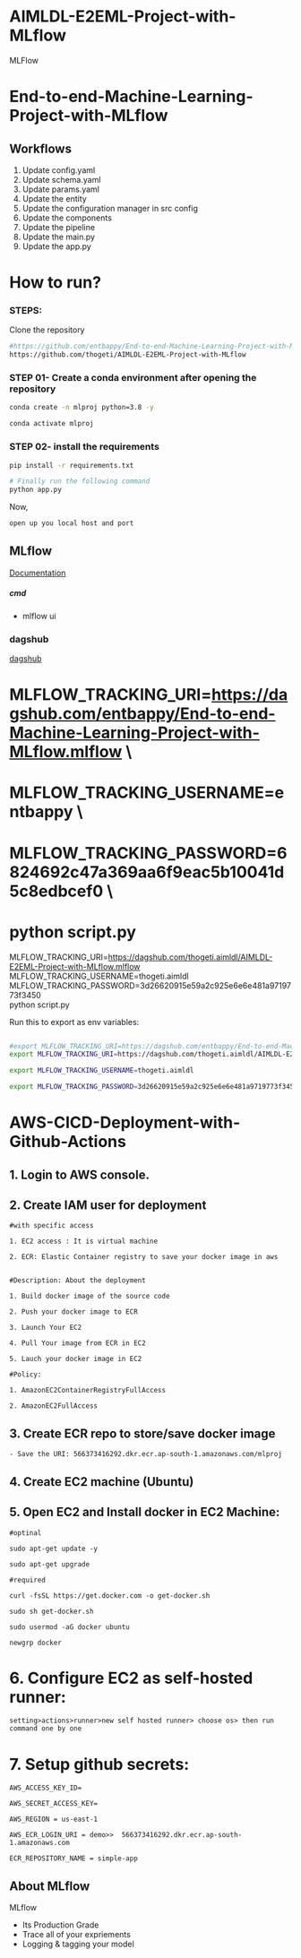 # AIMLDL-E2EML-Project-with-MLflow
MLFlow
# End-to-end-Machine-Learning-Project-with-MLflow


## Workflows

1. Update config.yaml
2. Update schema.yaml
3. Update params.yaml
4. Update the entity
5. Update the configuration manager in src config
6. Update the components
7. Update the pipeline 
8. Update the main.py
9. Update the app.py



# How to run?
### STEPS:

Clone the repository

```bash
#https://github.com/entbappy/End-to-end-Machine-Learning-Project-with-MLflow
https://github.com/thogeti/AIMLDL-E2EML-Project-with-MLflow
```
### STEP 01- Create a conda environment after opening the repository

```bash
conda create -n mlproj python=3.8 -y
```

```bash
conda activate mlproj
```


### STEP 02- install the requirements
```bash
pip install -r requirements.txt
```


```bash
# Finally run the following command
python app.py
```

Now,
```bash
open up you local host and port
```



## MLflow

[Documentation](https://mlflow.org/docs/latest/index.html)


##### cmd
- mlflow ui

### dagshub
[dagshub](https://dagshub.com/)

# MLFLOW_TRACKING_URI=https://dagshub.com/entbappy/End-to-end-Machine-Learning-Project-with-MLflow.mlflow \
# MLFLOW_TRACKING_USERNAME=entbappy \
# MLFLOW_TRACKING_PASSWORD=6824692c47a369aa6f9eac5b10041d5c8edbcef0 \
# python script.py
MLFLOW_TRACKING_URI=https://dagshub.com/thogeti.aimldl/AIMLDL-E2EML-Project-with-MLflow.mlflow \
MLFLOW_TRACKING_USERNAME=thogeti.aimldl \
MLFLOW_TRACKING_PASSWORD=3d26620915e59a2c925e6e6e481a9719773f3450 \
python script.py

Run this to export as env variables:

```bash

#export MLFLOW_TRACKING_URI=https://dagshub.com/entbappy/End-to-end-Machine-Learning-Project-with-MLflow.mlflow
export MLFLOW_TRACKING_URI=https://dagshub.com/thogeti.aimldl/AIMLDL-E2EML-Project-with-MLflow.mlflow 

export MLFLOW_TRACKING_USERNAME=thogeti.aimldl 

export MLFLOW_TRACKING_PASSWORD=3d26620915e59a2c925e6e6e481a9719773f3450 

```



# AWS-CICD-Deployment-with-Github-Actions

## 1. Login to AWS console.

## 2. Create IAM user for deployment

	#with specific access

	1. EC2 access : It is virtual machine

	2. ECR: Elastic Container registry to save your docker image in aws


	#Description: About the deployment

	1. Build docker image of the source code

	2. Push your docker image to ECR

	3. Launch Your EC2 

	4. Pull Your image from ECR in EC2

	5. Lauch your docker image in EC2

	#Policy:

	1. AmazonEC2ContainerRegistryFullAccess

	2. AmazonEC2FullAccess

	
## 3. Create ECR repo to store/save docker image
    - Save the URI: 566373416292.dkr.ecr.ap-south-1.amazonaws.com/mlproj

	
## 4. Create EC2 machine (Ubuntu) 

## 5. Open EC2 and Install docker in EC2 Machine:
	
	
	#optinal

	sudo apt-get update -y

	sudo apt-get upgrade
	
	#required

	curl -fsSL https://get.docker.com -o get-docker.sh

	sudo sh get-docker.sh

	sudo usermod -aG docker ubuntu

	newgrp docker
	
# 6. Configure EC2 as self-hosted runner:
    setting>actions>runner>new self hosted runner> choose os> then run command one by one


# 7. Setup github secrets:

    AWS_ACCESS_KEY_ID=

    AWS_SECRET_ACCESS_KEY=

    AWS_REGION = us-east-1

    AWS_ECR_LOGIN_URI = demo>>  566373416292.dkr.ecr.ap-south-1.amazonaws.com

    ECR_REPOSITORY_NAME = simple-app




## About MLflow 
MLflow

 - Its Production Grade
 - Trace all of your expriements
 - Logging & tagging your model


